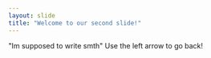 ```yaml
---
layout: slide
title: "Welcome to our second slide!"
---
```

"Im supposed to write smth"
Use the left arrow to go back!
